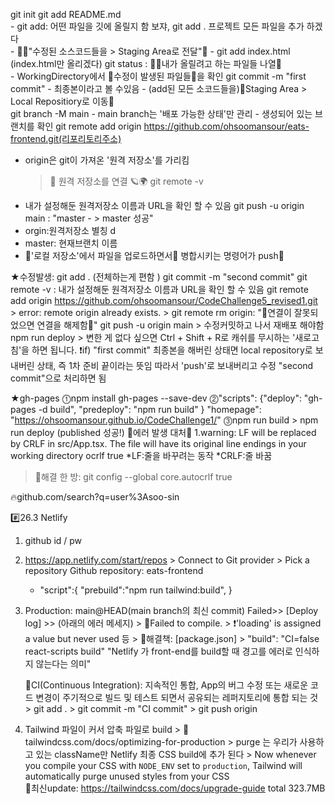  git init
  git add README.md  
    - git add: 어떤 파일을 깃에 올릴지 함 보쟈, git add . 프로젝트 모든 파일을 추가 하겠다  
    - 🔧🚀"수정된 소스코드들을 > Staging Area로 전달"🚀
    - git add index.html (index.html만 올리겠다)
  git status : 📜📄내가 올릴려고 하는 파일들 나열📃  
    -  WorkingDirectory에서 📂수정이 발생된 파일들📂을 확인
  git commit -m "first commit" 
    - 최종본이라고 볼 수있음
    - (add된 모든 소코드들을)🚀Staging Area > Local Repositiory로 이동🚀   
  git branch -M main
    - main branch는 '배포 가능한 상태'만 관리 
    - 생성되어 있는 브랜치를 확인
  git remote add origin https://github.com/ohsoomansour/eats-frontend.git(리포리토리주소) 
   - origin은 git이 가져온 '원격 저장소'를 가리킴
     > 🚀 원격 저장소를 연결 🪐🌍
  git remote -v
   -  내가 설정해둔 원격저장소 이름과 URL을 확인 할 수 있음 
  git push -u origin main : "master - > master 성공" 
   - orgin:원격저장소 별칭 d
   - master: 현재브랜치 이름 
   - 🚀'로컬 저장소'에서 파일을 업로드하면서🚀 병합시키는 명령어가 push🚩 

  
  ★수정발생: 
    git add . (전체하는게 편함 )
    git commit -m "second commit" 
    git remote -v : 내가 설정해둔 원격저장소 이름과 URL을 확인 할 수 있음 
    git remote add origin https://github.com/ohsoomansour/CodeChallenge5_revised1.git > error: remote origin already exists.
    > git remote rm origin: "🚧연결이 잘못되었으면 연결을 해제함🚧"
    git push -u origin main
    > 수정커밋하고 나서 재배포 해야함 npm run deploy
    > 변한 게 없다 싶으면 Ctrl + Shift + R로 캐쉬를 무시하는 '새로고침'을 하면 됩니다.
    ❗if) "first commit" 최종본을 해버린 상태면 local repository로 보내버린 상태, 즉 1차 준비 끝이라는 뜻임
        따라서 'push'로 보내버리고  수정 "second commit"으로 처리하면 됨  

  ★gh-pages
  ⓵npm install gh-pages --save-dev
  ⓶"scripts": {"deploy": "gh-pages -d build", "predeploy": "npm run build" }
    "homepage": "https://ohsoomansour.github.io/CodeChallenge1/" 
  ⓷npm run build > npm run deploy (published 성공!)
  🚨에러 발생 대처🚨
  1.warning: LF will be replaced by CRLF in src/App.tsx.
  The file will have its original line endings in your working directory
  ocrlf true
  *LF:줄을 바꾸려는 동작 
  *CRLF:줄 바꿈
  > 💊해결 한 방: git config --global core.autocrlf true

  🔥github.com/search?q=user%3Asoo-sin   
 
 #️⃣26.3 Netlify 
  1. github id / pw
  2. https://app.netlify.com/start/repos
    > Connect to Git provider
    > Pick a repository Github repository: eats-frontend
     - "script":{
         "prebuild":"npm run tailwind:build",
        }
  3. Production: main@HEAD(main branch의 최신 commit) Failed>> [Deploy log] >> (아래의 에러 메세지)
    > 🚨Failed to compile.
    > ❗'loading' is assigned a value but never used 등 
    > 🔵해결책: [package.json] > "build": "CI=false react-scripts build"
          "Netlify 가 front-end를 build할 때 경고를 에러로 인식하지 않는다는 의미"
     
     🔹CI(Continuous Integration): 지속적인 통합, App의 버그 수정 또는 새로운 코드 변경이
                                   주기적으로 빌드 및 테스트 되면서 공유되는 레퍼지토리에 통합 되는 것           
    > git add . > git commit -m "CI commit" > git push origin 
  4. Tailwind 파일이 커서 압축 파일로 build 
    > 📃tailwindcss.com/docs/optimizing-for-production
    > purge 는 우리가 사용하고 있는 className만 Netlify 최종 CSS build에 추가 된다
    > Now whenever you compile your CSS with `NODE_ENV` set to `production`, Tailwind will automatically purge unused styles from your CSS    
    📄최신update: https://tailwindcss.com/docs/upgrade-guide
    total 323.7MB                         